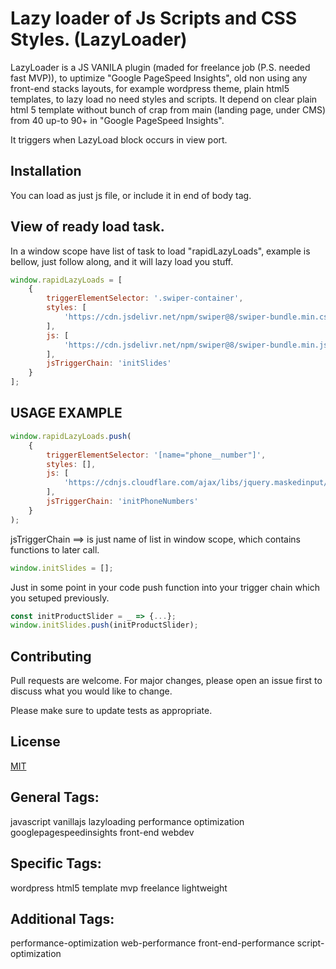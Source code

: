 # Lazy loader of Js Scripts and CSS Styles. (LazyLoader)

LazyLoader is a JS VANILA plugin (maded for freelance job (P.S. needed fast MVP)), to uptimize "Google PageSpeed Insights", old non using any front-end stacks layouts, for example wordpress theme, plain html5 templates, to lazy load no need styles and scripts. It depend on clear plain html 5 template without bunch of crap from main (landing page, under CMS) from 40 up-to 90+ in "Google PageSpeed Insights".

It triggers when LazyLoad block occurs in view port.

## Installation

You can load as just js file, or include it in end of body tag.


## View of ready load task.
In a window scope have list of task to load "rapidLazyLoads", example is bellow, just follow along, and it will lazy load you stuff.

```JavaScript
window.rapidLazyLoads = [
	{
		triggerElementSelector: '.swiper-container',
		styles: [
			'https://cdn.jsdelivr.net/npm/swiper@8/swiper-bundle.min.css'
		],
		js: [
			'https://cdn.jsdelivr.net/npm/swiper@8/swiper-bundle.min.js'
		],
		jsTriggerChain: 'initSlides'
	}
];
```

## USAGE EXAMPLE

```JavaScript
window.rapidLazyLoads.push(
	{
		triggerElementSelector: '[name="phone__number"]',
		styles: [],
		js: [
			'https://cdnjs.cloudflare.com/ajax/libs/jquery.maskedinput/1.4.1/jquery.maskedinput.min.js'
		],
		jsTriggerChain: 'initPhoneNumbers'
	}
);
```


jsTriggerChain ==> is just name of list in window scope, which contains functions to later call.

```JavaScript
window.initSlides = [];
```

Just in some point in your code push function into your trigger chain which you setuped previously.

```JavaScript
const initProductSlider = _ => {...};
window.initSlides.push(initProductSlider);
```




## Contributing

Pull requests are welcome. For major changes, please open an issue first
to discuss what you would like to change.

Please make sure to update tests as appropriate.

## License

[MIT](https://choosealicense.com/licenses/mit/)

## General Tags:

javascript
vanillajs
lazyloading
performance
optimization
googlepagespeedinsights
front-end
webdev

## Specific Tags:

wordpress
html5
template
mvp
freelance
lightweight

## Additional Tags:

performance-optimization
web-performance
front-end-performance
script-optimization